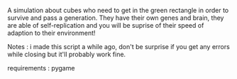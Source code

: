 A simulation about cubes who need to get in the green rectangle in order to survive and pass a generation. They have their own genes and brain, they are able of self-replication and you will be suprise of their speed of adaption to their environment!

Notes : i made this script a while ago, don't be surprise if you get any errors while closing but it'll probably work fine.

requirements : pygame
